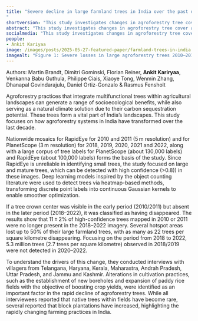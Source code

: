 ```yaml
---
title: "Severe decline in large farmland trees in India over the past decade
"
shortversion: "This study investigates changes in agroforestry tree cover across India between 2010 and 2022 using high-resolution satellite imagery (RapidEye and PlanetScope) and extensive tree label datasets. The researchers applied deep learning techniques from object counting, using heatmap-based models that transformed discrete tree labels into continuous Gaussian representations for improved detection. Their findings reveal a significant decline in large farmland trees, with up to 11% loss nationally and as high as 50% in certain hotspot areas. From 2018 to 2022 alone, over 5 million trees were lost, reflecting a rapid transformation in India's agricultural landscapes. Interviews with farmers linked this decline to shifts in cultivation practices, particularly the intensification of cropping systems."
abstract: "This study investigates changes in agroforestry tree cover across India between 2010 and 2022 using high-resolution satellite imagery (RapidEye and PlanetScope) and extensive tree label datasets. The researchers applied deep learning techniques from object counting, using heatmap-based models that transformed discrete tree labels into continuous Gaussian representations for improved detection. Their findings reveal a significant decline in large farmland trees, with up to 11% loss nationally and as high as 50% in certain hotspot areas. From 2018 to 2022 alone, over 5 million trees were lost, reflecting a rapid transformation in India's agricultural landscapes. Interviews with farmers linked this decline to shifts in cultivation practices, particularly the intensification of cropping systems."
socialmedia: "This study investigates changes in agroforestry tree cover across India between 2010 and 2022 using high-resolution satellite imagery (RapidEye and PlanetScope) and extensive tree label datasets. The researchers applied deep learning techniques from object counting, using heatmap-based models that transformed discrete tree labels into continuous Gaussian representations for improved detection. Their findings reveal a significant decline in large farmland trees, with up to 11% loss nationally and as high as 50% in certain hotspot areas. From 2018 to 2022 alone, over 5 million trees were lost, reflecting a rapid transformation in India's agricultural landscapes. Interviews with farmers linked this decline to shifts in cultivation practices, particularly the intensification of cropping systems."
people:
- Ankit Kariyaa
image: /images/posts/2025-05-27-featured-paper/farmland-trees-in-india.png
imagealt: "Figure 1: Severe losses in large agroforestry trees 2010–2018."
---
```


Authors: Martin Brandt, Dimitri Gominski, Florian Reiner, **Ankit Kariryaa**, Venkanna Babu Guthula, Philippe Ciais, Xiaoye Tong, Wenmin Zhang, Dhanapal Govindarajulu, Daniel Ortiz-Gonzalo & Rasmus Fensholt

Agroforestry practices that integrate multifunctional trees within agricultural landscapes can generate a range of socioecological benefits, while also serving as a natural climate solution due to their carbon sequestration potential. These trees form a vital part of India’s landscapes. This study focuses on how agroforestry systems in India have transformed over the last decade.

Nationwide mosaics for RapidEye for 2010 and 2011 (5 m resolution) and for PlanetScope (3 m resolution) for 2018, 2019, 2020, 2021 and 2022, along with a large corpus of tree labels for PlanetScope (about 130,000 labels) and RapidEye (about 100,000 labels) forms the basis of the study. Since RapidEye is unreliable in identifying small trees, the study focused on large and mature trees, which can be detected with high confidence (>0.8)) in these images. Deep learning models inspired by the object counting literature were used to detect trees via heatmap-based methods, transforming discrete point labels into continuous Gaussian kernels to enable smoother optimization.

If a tree crown center was visible in the early period (2010/2011) but absent in the later period (2018–2022), it was classified as having disappeared. The results show that 11 ± 2% of high-confidence trees mapped in 2010 or 2011 were no longer present in the 2018–2022 imagery. Several hotspot areas lost up to 50% of their large farmland trees, with as many as 22 trees per square kilometre disappearing. Focusing on the period from 2018 to 2022, 5.3 million trees (2.7 trees per square kilometre) observed in 2018/2019 were not detected in 2020–2022.

To understand the drivers of this change, they conducted interviews with villagers from Telangana, Haryana, Kerala, Maharastra, Andrah Pradesh, Uttar Pradesh, and Jammu and Kashmir. Alterations in cultivation practices, such as the establishment of new boreholes and expansion of paddy rice fields with the objective of boosting crop yields, were identified as an important factor in the rapid decline of agroforestry trees. While all interviewees reported that native trees within fields have become rare, several reported that block plantations have increased, highlighting the rapidly changing farming practices in India.

